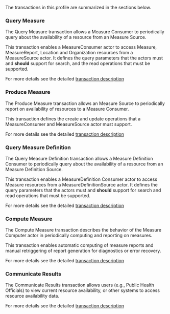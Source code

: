 The transactions in this profile are summarized in the sections below.

### Query Measure

The Query Measure transaction allows a Measure Consumer to
periodically query about the availability of a resource from an Measure Source.


This transaction enables a MeasureConsumer actor to access Measure, MeasureReport, Location and Organization
resources from a MeasureSource actor. It defines the query parameters that the actors must and **should** support for search,
and the read operations that must be supported.


For more details see the detailed [transaction description](transaction-1.html)

### Produce Measure

The Produce Measure transaction allows an Measure Source to periodically report on availability of resources to a Measure Consumer.


This transaction defines the create and update operations that a MeasureConsumer and MeasureSource actor must support.


For more details see the detailed [transaction description](transaction-2.html)

### Query Measure Definition

The Query Measure Definition transaction allows a Measure Definition Consumer to periodically query about the availability of a resource from an Measure Definition Source.


This transaction enables a MeasureDefinition Consumer actor to access Measure resources from a MeasureDefinitionSource actor.
It defines the query parameters that the actors must and **should** support for search and read operations that must be supported.


For more details see the detailed [transaction description](transaction-3.html)

### Compute Measure

The Compute Measure transaction describes the behavior of the Measure Computer actor in periodically computing
and reporting on measures.


This transaction enables automatic computing of measure reports and manual retriggering of report generation for
diagnostics or error recovery.


For more details see the detailed [transaction description](transaction-4.html)

### Communicate Results

The Communicate Results transaction allows users (e.g., Public Health Officials) to view current resource
availability,
or other systems to access resource availability data.


For more details see the detailed [transaction description](transaction-5.html)
